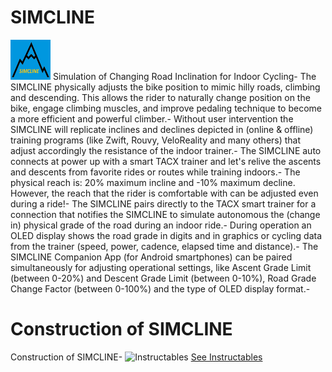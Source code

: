 # SIMCLINE 
<img src="https://github.com/Berg0162/simcline/blob/master/images/SC_logo.png" width="64" height="64" alt="SIMCLINE Icon"> Simulation of Changing Road Inclination for Indoor Cycling-
The SIMCLINE physically adjusts the bike position to mimic hilly roads, climbing and descending. This allows the rider to naturally change position on the bike, engage climbing muscles, and improve pedaling technique to become a more efficient and powerful climber.-
Without user intervention the SIMCLINE will replicate inclines and declines depicted in (online & offline) training programs (like Zwift, Rouvy, VeloReality and many others) that adjust accordingly the resistance of the indoor trainer.-
The SIMCLINE auto connects at power up with a smart TACX trainer and let's relive the ascents and descents from favorite rides or routes while training indoors.-
The physical reach is: 20% maximum incline and -10% maximum decline. However, the reach that the rider is comfortable with can be adjusted even during a ride!-
The SIMCLINE pairs directly to the TACX smart trainer for a connection that notifies the SIMCLINE to simulate autonomous the (change in) physical grade of the road during an indoor ride.-
During operation an OLED display shows the road grade in digits and in graphics or cycling data from the trainer (speed, power, cadence, elapsed time and distance).-
The SIMCLINE Companion App (for Android smartphones) can be paired simultaneously for adjusting operational settings, like Ascent Grade Limit (between 0-20%) and Descent Grade Limit (between 0-10%), Road Grade Change Factor (between 0-100%) and the type of OLED display format.-

# Construction of SIMCLINE


Construction of SIMCLINE-
<img src="https://www.instructables.com/assets/img/instructables-logo-v2.png" width="32" height="48" alt="Instructables"> [See Instructables](https://www.instructables.com)
